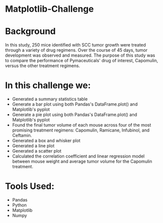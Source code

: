 # Matplotlib-Challenge
# Background
In this study, 250 mice identified with SCC tumor growth were treated through a variety of drug regimens. Over the course of 45 days, tumor development was observed and measured. The purpose of this study was to compare the performance of Pymaceuticals' drug of interest, Capomulin, versus the other treatment regimens.
# In this challenge we: 
- Generated a summary statistics table
- Generate a bar plot using both Pandas's DataFrame.plot() and Matplotlib's pyplot
- Generate a pie plot using both Pandas's DataFrame.plot() and Matplotlib's pyplot 
- Found the final tumor volume of each mouse across four of the most promising treatment regimens: Capomulin, Ramicane, Infubinol, and Ceftamin. 
- Generated a box and whisker plot
- Generated a line plot
- Generated a scatter plot
- Calculated the correlation coefficient and linear regression model between mouse weight and average tumor volume for the Capomulin treatment. 

# Tools Used:
- Pandas
- Python 
- Matplotlib
- Numpy 
